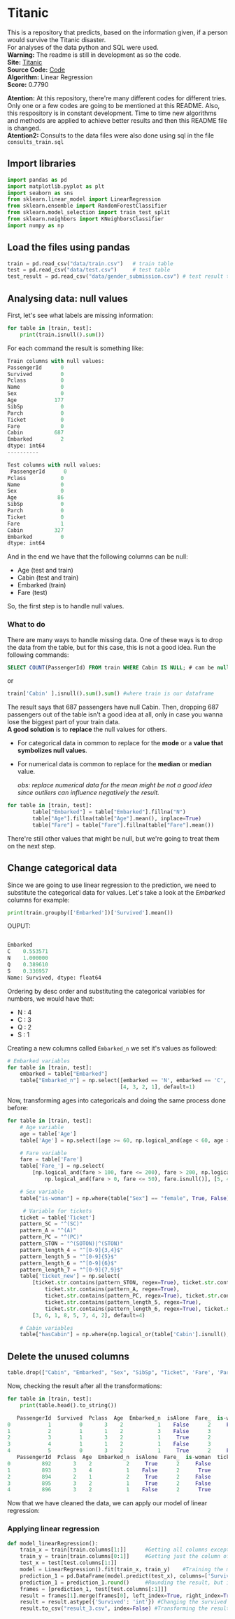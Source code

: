 # Titanic

This is a repository that predicts, based on the information given, if a person would survive the Titanic disaster.  
For analyses of the data python and SQL were used.  
**Warning:** The readme is still in development as so the code.  
**Site:** [Titanic](https://www.kaggle.com/c/titanic)  
**Source Code:** [Code](https://github.com/Jumaruba/Titanic_kaggle/blob/master/titanic.py)  
**Algorithm:** Linear Regression  
**Score:** 0.7790    
  
__Atention:__ At this repository, there're many different codes for different tries. Only one or a few codes are going to be mentioned at this README. Also, this respository is in constant development. Time to time new algorithms and methods are applied to achieve better results and then this README file is changed.   
__Atention2:__ Consults to the data files were also done using sql in the file `consults_train.sql`  

## Import libraries

```python
import pandas as pd
import matplotlib.pyplot as plt
import seaborn as sns
from sklearn.linear_model import LinearRegression
from sklearn.ensemble import RandomForestClassifier
from sklearn.model_selection import train_test_split
from sklearn.neighbors import KNeighborsClassifier
import numpy as np
```

## Load the files using pandas

```python
train = pd.read_csv("data/train.csv")   # train table
test = pd.read_csv("data/test.csv")     # test table
test_result = pd.read_csv("data/gender_submission.csv") # test result table
```

## Analysing data: null values

First, let's see what labels are missing information:

```python 
for table in [train, test]:
    print(train.isnull().sum())
```

For each command the result is something like: 

```python
Train columns with null values: 
PassengerId      0
Survived         0
Pclass           0
Name             0
Sex              0
Age            177
SibSp            0
Parch            0
Ticket           0
Fare             0
Cabin          687
Embarked         2
dtype: int64
----------

Test columns with null values:
 PassengerId      0
Pclass           0
Name             0
Sex              0
Age             86
SibSp            0
Parch            0
Ticket           0
Fare             1
Cabin          327
Embarked         0
dtype: int64
``` 

And in the end we have that the following columns can be null: 
- Age (test and train)
- Cabin (test and train)
- Embarked (train)
- Fare (test)

So, the first step is to handle null values.

### What to do 

There are many ways to handle missing data. One of these ways is to drop the data from the table, but for this case, this is not a good idea. Run the following commands:
```sql 
SELECT COUNT(PassengerId) FROM train WHERE Cabin IS NULL; # can be null
```
or
```python
train['Cabin' ].isnull().sum().sum() #where train is our dataframe
```

The result says that 687 passengers have null Cabin. Then, dropping 687 passengers out of the table isn't a good idea at all, only in case you wanna lose the biggest part of your train data.  
 __A good solution__ is to __replace__ the null values for others.

- For categorical data in common to replace for the __mode__ or a __value that symbolizes null values__.
- For numerical data is common to replace for the __median__ or __median__ value.
  
  _obs: replace numerical data for the mean might be not a good idea since outliers can influence negatively the result._

```python
for table in [train, test]:
        table["Embarked"] = table["Embarked"].fillna("N")
        table["Age"].fillna(table["Age"].mean(), inplace=True)
        table["Fare"] = table["Fare"].fillna(table["Fare"].mean())
```

There're still other values that might be null, but we're going to treat them on the next step.

## Change categorical data

Since we are going to use linear regression to the prediction, we need to substitute the categorical data for values.
Let's take a look at the _Embarked_ columns for example: 


```python 
print(train.groupby(['Embarked'])['Survived'].mean())
```
OUPUT: 
```python 

Embarked
C    0.553571
N    1.000000
Q    0.389610
S    0.336957
Name: Survived, dtype: float64
```

Ordering by desc order and substituting the categorical variables for numbers, we would have that: 
- N : 4 
- C : 3
- Q : 2 
- S : 1

Creating a new columns called `Embarked_n` we set it's values as followed: 

```python
# Embarked variables
for table in [train, test]: 
    embarked = table["Embarked"]
    table["Embarked_n"] = np.select([embarked == 'N', embarked == 'C', embarked == 'Q', embarked == 'S'],
                                    [4, 3, 2, 1], default=1)
```

Now, transforming ages into categoricals and doing the same process done before:
```python 
for table in [train, test]: 
    # Age variable
    age = table['Age']
    table['Age'] = np.select([age >= 60, np.logical_and(age < 60, age >= 40), np.logical_and(age < 40, age >= 20), np.logical_and(age >= 7, age < 20), age < 7], [1, 4, 2, 3, 5], default=2)

    # Fare variable
    fare = table['Fare']
    table['Fare_'] = np.select(
        [np.logical_and(fare > 100, fare <= 200), fare > 200, np.logical_and(fare > 50, fare <= 100),
            np.logical_and(fare > 0, fare <= 50), fare.isnull()], [5, 4, 3, 2, 1])

    # Sex variable
    table["is-woman"] = np.where(table["Sex"] == "female", True, False)

     # Variable for tickets
    ticket = table['Ticket']
    pattern_SC = "^(SC)"
    pattern_A = "^(A)"
    pattern_PC = "^(PC)"
    pattern_STON = "^(SOTON)|^(STON)"
    pattern_length_4 = "^[0-9]{3,4}$"
    pattern_length_5 = "^[0-9]{5}$"
    pattern_length_6 = "^[0-9]{6}$"
    pattern_length_7 = "^[0-9]{7,9}$"
    table['ticket_new'] = np.select(
        [ticket.str.contains(pattern_STON, regex=True), ticket.str.contains(pattern_SC, regex=True),
            ticket.str.contains(pattern_A, regex=True),
            ticket.str.contains(pattern_PC, regex=True), ticket.str.contains(pattern_length_4, regex=True),
            ticket.str.contains(pattern_length_5, regex=True),
            ticket.str.contains(pattern_length_6, regex=True), ticket.str.contains(pattern_length_7, regex=True)],
        [3, 6, 1, 8, 5, 7, 4, 2], default=4)

    # Cabin variables
    table["hasCabin"] = np.where(np.logical_or(table['Cabin'].isnull(), table['Cabin'].isna()), False, True)
```

## Delete the unused columns

```python 
table.drop(["Cabin", "Embarked", "Sex", "SibSp", "Ticket", 'Fare', 'Parch','Name'], axis=1, inplace=True)
```

Now, checking the result after all the transformations: 
```python 
for table in [train, test]: 
    print(table.head().to_string())
```

```python 
   PassengerId  Survived  Pclass  Age  Embarked_n  isAlone  Fare_  is-woman  ticket_new  hasCabin
0            1         0       3    2           1    False      2     False           1     False
1            2         1       1    2           3    False      3      True           8      True
2            3         1       3    2           1     True      2      True           3     False
3            4         1       1    2           1    False      3      True           4      True
4            5         0       3    2           1     True      2     False           4     False
   PassengerId  Pclass  Age  Embarked_n  isAlone  Fare_  is-woman  ticket_new  hasCabin
0          892       3    2           2     True      2     False           4     False
1          893       3    4           1    False      2      True           4     False
2          894       2    1           2     True      2     False           4     False
3          895       3    2           1     True      2     False           4     False
4          896       3    2           1    False      2      True           2     False
```
Now that we have cleaned the data, we can apply our model of linear regression: 

### Applying linear regression 

```python 
def model_linearRegression():
    train_x = train[train.columns[1:]]      #Getting all columns except for the passengerId
    train_y = train[train.columns[0:1]]     #Getting just the column of Survived
    test_x = test[test.columns[1:]]         
    model = LinearRegression().fit(train_x, train_y)    #Training the model 
    prediction_1 = pd.DataFrame(model.predict(test_x), columns=['Survived']) #Predict the result
    prediction_1 = prediction_1.round()     #Rounding the result, but it's still float
    frames = [prediction_1, test[test.columns[:1]]]
    result = frames[1].merge(frames[0], left_index=True, right_index=True)  #Adding the PassengerId to the talbe
    result = result.astype({'Survived': 'int'}) #Changing the survived table to integer
    result.to_csv("result_3.csv", index=False) #Transforming the result in cvs
```

